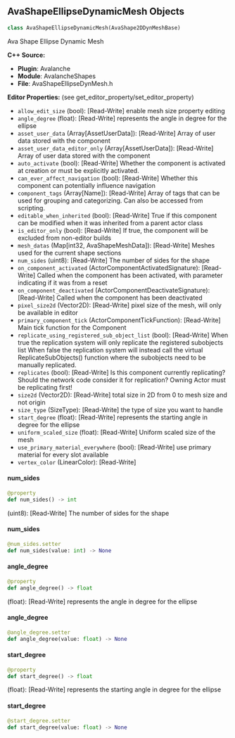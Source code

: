 ## AvaShapeEllipseDynamicMesh Objects

```python
class AvaShapeEllipseDynamicMesh(AvaShape2DDynMeshBase)
```

Ava Shape Ellipse Dynamic Mesh

**C++ Source:**

- **Plugin**: Avalanche
- **Module**: AvalancheShapes
- **File**: AvaShapeEllipseDynMesh.h

**Editor Properties:** (see get_editor_property/set_editor_property)

- ``allow_edit_size`` (bool):  [Read-Write] enable mesh size property editing
- ``angle_degree`` (float):  [Read-Write] represents the angle in degree for the ellipse
- ``asset_user_data`` (Array[AssetUserData]):  [Read-Write] Array of user data stored with the component
- ``asset_user_data_editor_only`` (Array[AssetUserData]):  [Read-Write] Array of user data stored with the component
- ``auto_activate`` (bool):  [Read-Write] Whether the component is activated at creation or must be explicitly activated.
- ``can_ever_affect_navigation`` (bool):  [Read-Write] Whether this component can potentially influence navigation
- ``component_tags`` (Array[Name]):  [Read-Write] Array of tags that can be used for grouping and categorizing. Can also be accessed from scripting.
- ``editable_when_inherited`` (bool):  [Read-Write] True if this component can be modified when it was inherited from a parent actor class
- ``is_editor_only`` (bool):  [Read-Write] If true, the component will be excluded from non-editor builds
- ``mesh_datas`` (Map[int32, AvaShapeMeshData]):  [Read-Write] Meshes used for the current shape sections
- ``num_sides`` (uint8):  [Read-Write] The number of sides for the shape
- ``on_component_activated`` (ActorComponentActivatedSignature):  [Read-Write] Called when the component has been activated, with parameter indicating if it was from a reset
- ``on_component_deactivated`` (ActorComponentDeactivateSignature):  [Read-Write] Called when the component has been deactivated
- ``pixel_size2d`` (Vector2D):  [Read-Write] pixel size of the mesh, will only be available in editor
- ``primary_component_tick`` (ActorComponentTickFunction):  [Read-Write] Main tick function for the Component
- ``replicate_using_registered_sub_object_list`` (bool):  [Read-Write] When true the replication system will only replicate the registered subobjects list
  When false the replication system will instead call the virtual ReplicateSubObjects() function where the subobjects need to be manually replicated.
- ``replicates`` (bool):  [Read-Write] Is this component currently replicating? Should the network code consider it for replication? Owning Actor must be replicating first!
- ``size2d`` (Vector2D):  [Read-Write] total size in 2D from 0 to mesh size and not origin
- ``size_type`` (SizeType):  [Read-Write] the type of size you want to handle
- ``start_degree`` (float):  [Read-Write] represents the starting angle in degree for the ellipse
- ``uniform_scaled_size`` (float):  [Read-Write] Uniform scaled size of the mesh
- ``use_primary_material_everywhere`` (bool):  [Read-Write] use primary material for every slot available
- ``vertex_color`` (LinearColor):  [Read-Write]

<a id="unreal.AvaShapeEllipseDynamicMesh.num_sides"></a>

#### num_sides

```python
@property
def num_sides() -> int
```

(uint8):  [Read-Write] The number of sides for the shape

<a id="unreal.AvaShapeEllipseDynamicMesh.num_sides"></a>

#### num_sides

```python
@num_sides.setter
def num_sides(value: int) -> None
```

<a id="unreal.AvaShapeEllipseDynamicMesh.angle_degree"></a>

#### angle_degree

```python
@property
def angle_degree() -> float
```

(float):  [Read-Write] represents the angle in degree for the ellipse

<a id="unreal.AvaShapeEllipseDynamicMesh.angle_degree"></a>

#### angle_degree

```python
@angle_degree.setter
def angle_degree(value: float) -> None
```

<a id="unreal.AvaShapeEllipseDynamicMesh.start_degree"></a>

#### start_degree

```python
@property
def start_degree() -> float
```

(float):  [Read-Write] represents the starting angle in degree for the ellipse

<a id="unreal.AvaShapeEllipseDynamicMesh.start_degree"></a>

#### start_degree

```python
@start_degree.setter
def start_degree(value: float) -> None
```

<a id="unreal.AvaToolboxEllipseDynamicMesh"></a>